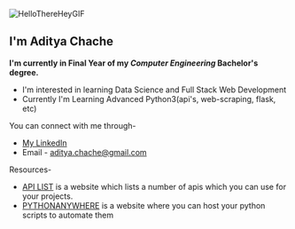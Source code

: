 ![HelloThereHeyGIF](https://user-images.githubusercontent.com/84438200/149096827-4711b866-1c42-49cf-80ed-de01ad2d0b63.gif)


## I'm Aditya Chache
**I'm currently in Final Year of my *Computer Engineering* Bachelor's degree.**

- I'm interested in learning Data Science and Full Stack Web Development
- Currently I'm Learning Advanced Python3(api's, web-scraping, flask, etc) 

You can connect with me through-
- [My LinkedIn](https://www.linkedin.com/in/aditya-chache-2647091a7/)
- Email - aditya.chache@gmail.com


Resources-
- [API LIST](https://apilist.fun/) is a website which lists a number of apis which you can use for your projects.
- [PYTHONANYWHERE](https://www.pythonanywhere.com/) is a website where you can host your python scripts to automate them

<!--
**adityachache/adityachache** is a ✨ _special_ ✨ repository because its `README.md` (this file) appears on your GitHub profile.

Here are some ideas to get you started:

- 🔭 I’m currently working on ...
- 🌱 I’m currently learning ...
- 👯 I’m looking to collaborate on ...
- 🤔 I’m looking for help with ...
- 💬 Ask me about ...
- 📫 How to reach me: ...
- 😄 Pronouns: ...
- ⚡ Fun fact: ...
-->
